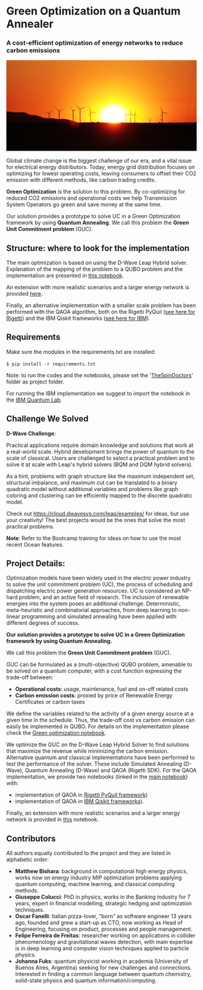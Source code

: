 # Green Optimization on a Quantum Annealer
### A cost-efficient optimization of energy networks to reduce carbon emissions

![sunset](./data/sunset.jpg)

Global climate change is the biggest challenge of our era, and a vital issue for electrical energy distributors.
Today, energy grid distribution focuses on optimizing for lowest operating costs, leaving consumers to offset their CO2 emission with different methods, like carbon trading credits.

**Green Optimization** is the solution to this problem. By co-optimizing for 
reduced CO2 emissions and operational costs we help Transmission System Operators go green and save money at the same time.

Our solution provides a prototype to solve UC in a Green Optimization framework by using **Quantum Annealing**. 
We call this problem the **Green Unit Commitment problem** (GUC).

## Structure: where to look for the implementation
The main optimization is based on using the D-Wave Leap Hybrid solver. 
Explanation of the mapping of the problem to a QUBO problem and the 
implementation are presented in [this notebook](./Green_optimization_QuantumAnnealing.ipynb).

An extension with more realistic scenarios and a larger
energy network is provided [here](./Green_optimization_QuantumAnnealing_XL.ipynb). 

Finally, an alternative implementation with a smaller scale problem
has been performed with the QAOA algorithm, both on the Rigetti PyQuil 
([see here for Rigetti](./Green_optimization_QuantumAnnealing_QAOA_Rigetti.ipynb)) and the IBM Qiskit frameworks 
([see here for IBM](./Green_optimization_QuantumAnnealing_QAOA_IBM.ipynb)).

## Requirements
Make sure the modules in the requirements.txt are installed:

`$ pip install -r requirements.txt` 

Note: to run the codes and the notebooks, please set 
the '[TheSpinDoctors](./TheSpinDoctors/)' folder as project folder. 


For running the IBM implementation we suggest to import the notebook
in the [IBM Quantum Lab](https://quantum-computing.ibm.com/).

## Challenge We Solved
**D-Wave Challenge**:

Practical applications require domain knowledge and solutions that work at a real-world scale. Hybrid development brings the power of quantum to the scale of classical. Users are challenged to select a practical problem and to solve it at scale with Leap's hybrid solvers (BQM and DQM hybrid solvers).

As a hint, problems with graph structure like the maximum independent set, structural imbalance, and maximum cut can be translated to a binary quadratic model without additional variables and problems like graph coloring and clustering can be efficiently mapped to the discrete quadratic model.

Check out https://cloud.dwavesys.com/leap/examples/ for ideas, but use your creativity! The best projects would be the ones that solve the most practical problems.

**Note**: Refer to the Bootcamp training for ideas on how to use the most recent Ocean features.

## Project Details: 

Optimization models have been widely used in the electric power industry to solve the unit commitment problem (UC), the process of scheduling and dispatching electric power generation resources.
UC is considered an NP-hard problem, and an active field of research. The inclusion of renewable energies into the system poses an additional challenge.
Deterministic, meta-heuristic and combinatorial approaches, from deep learning to 
non-linear programming and simulated annealing have been applied with different degrees of success.

**Our solution provides a prototype to solve UC in a Green Optimization framework by using Quantum Annealing.** 

We call this problem the **Green Unit Commitment problem** (GUC).

GUC can be formulated as a (multi-objective) QUBO problem, amenable to be solved on a quantum computer, with a cost function expressing the trade-off between:
- **Operational costs**: usage, maintenance, fuel and on-off related costs
- **Carbon emission costs**: proxied by price of Renewable Energy Certificates or carbon taxes

We define the variables related to the activity of a given energy source at a given time in the schedule.
Thus, the trade-off cost vs carbon emission can easily be implemented in QUBO. 
For details on the implementation please check the  [Green optimization notebook](./Green_optimization_QuantumAnnealing.ipynb).

We optimize the GUC on the D-Wave Leap Hybrid Solver to find solutions that maximize the revenue while minimizing the carbon emission. 
Alternative quantum and classical implementations have been performed to test the performance of the solver. 
These include Simulated Annealing (D-Wave), Quantum Annealing (D-Wave) and QAOA (Rigetti SDK).
For the QAOA implementation, we provide two notebooks (linked in the [main notebook](./Green_optimization_QuantumAnnealing.ipynb)) 
with:
- implementation of QAOA in [Rigetti PyQuil framework](./Green_optimization_QuantumAnnealing_QAOA_Rigetti.ipynb))
- implementation of QAOA in [IBM Qiskit frameworks](./Green_optimization_QuantumAnnealing_QAOA_IBM.ipynb)).

Finally, an extension with more realistic scenarios and a larger
energy network is provided in [this](./Green_optimization_QuantumAnnealing_XL.ipynb) notebook. 

## Contributors 
All authors equally contributed to the project and they are listed in alphabetic order:

- **Matthew Bishara**: background in computational high energy physics, works now on energy industry MIP optimization problems applying quantum computing, machine learning, and classical computing methods. 
- **Giuseppe Colucci**: PhD in physics, works in the Banking industry for 7 years, expert in financial modelling, strategic hedging and optimization techniques.
- **Oscar Fanelli**: Italian pizza-lover, "born" as software engineer 13 years ago, founded and grew a start-up as CTO, now working as Head of Engineering, focusing on product, processes and people management. 
- **Felipe Ferreira de Freitas**: researcher working on applications in collider
phenomenology and gravitational waves detection, with main expertise is in deep learning and
computer vision techniques applied to particle physics.
- **Johanna Fuks**: quantum physicist working in academia (University of Buenos Aires, Argentina) seeking for new challenges and connections. 
  Interested in finding a common language between quantum chemistry, solid-state physics
and quantum information/computing.
